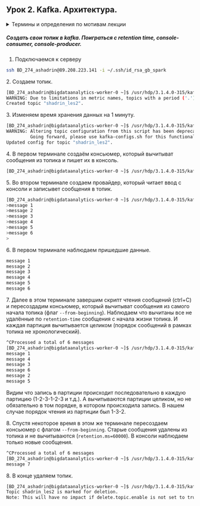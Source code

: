 ## Урок 2. Kafka. Архитектура.

<details>
    <summary>Термины и определения по мотивам лекции</summary>
    
    Kafka - распределённая key-value система транспорта сообщений (альтернатива - rabbitmq), гарантирующая хронологический порядок сообщения внутри одной партиции.
    Broker - сервер кафки на дата-ноде (демон).
    Zookeeper - распределённая key-value база с супер консистентностью, но низкой пропускной способностью для хранения конфигурации брокеров.
    Topic - таблица в кафке с параметрами партиционирования, репликации и retention time.
    Partition - лог сообщений с возможностью только вставки сообщения в конец и без возможности изменить уже записанные сообщения. Несколько партиций в топике позволяют снизить нагрузку на консьюмеры (параллелизм).
    Replicas - копия партиции на соседнем брокере (соседней дата-ноде, соседней стойке), которая заполняется при вставке сообщения и вычитывается только в случае падения лидера топика.
    Retention time - гарантированное время хранения сообщения в топике. Может быть изменено после создания топика.
    Max size - максимальный объем партиции, по достижении которого из партиции удаляются сообщения из начала очереди. Может быть изменено после создания топика.
    Offset - абсолютный порядковый номер сообщения в текущей партиции, хранимый в течение жизни топика.
    Producer - сервер, который поставляет сообщения в топик.
    Acks - параметр подтверждеине записи сообщения от брокера продьюссеру. 
        Acks = -1 - без ожидания подтверждения от брокера;
        Acks = 0 - с ожиданием подтверждения записи сообщения в партицию;
        Acks = 1 - с ожиданием подтверждения записи сообщения в партицию и реплики;
    Consumer - сервис, который читает сообщения из партиции. По-умолчанию партиция вычитывается с конца в будущее. Порядок вычитки партиции определяется параметром offset ("-1" - earliest). Партиции вычитываются целиком, друг за другом. После вычитки сообщение из очереди не удаляется.
    Consumer group - группа консьюмеров, которые вычитывают данные из топика параллельно. Параллелизм достигается за счет того что каждый консьюмер читает свою партицию. Каждый консьюмеры, не включенный в группу, вычитывает топик целиком. Разные консьюмеры из группы могут вычитывать одну партицию
    At most once, At least once, Exactly once - настройки тракта сообщений, определяющие тип проверки сообщений на дубли.
        At most once - один раз записали в топик и не проверяем что записалось;
        At least once - записали хотя бы одно сообщение в топик, возможно больше (обычно стоит эта настройка); 
        Exactly once - записали только одно сообщение, без дублей;
</details>


##### Создать свои топик в kafka. Поиграться с retention time, console-consumer, console-producer.

1. Подключаемся к серверу

```bash
ssh BD_274_ashadrin@89.208.223.141 -i ~/.ssh/id_rsa_gb_spark
```
 
2\. Создаем топик.

```bash
[BD_274_ashadrin@bigdataanalytics-worker-0 ~]$ /usr/hdp/3.1.4.0-315/kafka/bin/kafka-topics.sh --create --topic shadrin_les2 --zookeeper bigdataanalytics-worker-0.novalocal:2181 --partitions 3 --replication-factor 2 --config retention.ms=-1
WARNING: Due to limitations in metric names, topics with a period ('.') or underscore ('_') could collide. To avoid issues it is best to use either, but not both.
Created topic "shadrin_les2".

```

3\. Изменяем время хранения данных на 1 минуту.

```bash
[BD_274_ashadrin@bigdataanalytics-worker-0 ~]$ /usr/hdp/3.1.4.0-315/kafka/bin/kafka-topics.sh --zookeeper bigdataanalytics-worker-0.novalocal:2181 --alter --config retention.ms=60000 --topic shadrin_les2
WARNING: Altering topic configuration from this script has been deprecated and may be removed in future releases.
         Going forward, please use kafka-configs.sh for this functionality
Updated config for topic "shadrin_les2".
```

4\. В первом терминале создаём консьюмер, который вычитыват сообщения из топика и пишет их в консоль.

```bash
[BD_274_ashadrin@bigdataanalytics-worker-0 ~]$ /usr/hdp/3.1.4.0-315/kafka/bin/kafka-console-consumer.sh --topic shadrin_les2 --bootstrap-server bigdataanalytics-worker-0.novalocal:6667
```

5\. Во втором терминале создаем провайдер, который читает ввод с консоли и записывет сообщения в топик.

```bash
[BD_274_ashadrin@bigdataanalytics-worker-0 ~]$ /usr/hdp/3.1.4.0-315/kafka/bin/kafka-console-producer.sh --topic shadrin_les2 --broker-list bigdataanalytics-worker-0.novalocal:6667
>message 1
>message 2
>message 3
>message 4
>message 5
>message 6
>
```

6\. В первом терминале наблюдаем пришедшие данные.

```bash
message 1
message 2
message 3
message 4
message 5
message 6
```

7\. Далее в этом терминале завершим скрипт чтения сообщений (ctrl+C) и пересоздадим консьюмер, который вычитыват сообщения из самого начала топика (флаг `--from-beginning`). Наблюдаем что вычитаны все не удалённые по `retention-time` сообщения с начала жизни топика. И каждая партиция вычитывается целиком (порядок сообщений в рамках топика не хронологический). 

```bash
^CProcessed a total of 6 messages
[BD_274_ashadrin@bigdataanalytics-worker-0 ~]$ /usr/hdp/3.1.4.0-315/kafka/bin/kafka-console-consumer.sh --topic shadrin_les2 --from-beginning --bootstrap-server bigdataanalytics-worker-0.novalocal:6667
message 1
message 4
message 3
message 6
message 2
message 5
```

Видим что запись в партиции происходит последовательно в каждую партицию (1-2-3-1-2-3 и т.д.). А вычитываются партиции целиком, но не обязательно в том порядке, в котором происходила запись. В нашем случае порядок чтения из партиции был 1-3-2.

8\. Спустя некоторое время в этом же терминале пересоздаем консьюмер с флагом `--from-beginning`. Старые сообщения удалены из топика и не вычитываются (`retention.ms=60000`). В консоли наблюдаем только новые сообщения.

```bash
^CProcessed a total of 6 messages
[BD_274_ashadrin@bigdataanalytics-worker-0 ~]$ /usr/hdp/3.1.4.0-315/kafka/bin/kafka-console-consumer.sh --topic shadrin_les2 --from-beginning --bootstrap-server bigdataanalytics-worker-0.novalocal:6667
message 7
```

8\. В конце удаляем топик.

```bash
[BD_274_ashadrin@bigdataanalytics-worker-0 ~]$ /usr/hdp/3.1.4.0-315/kafka/bin/kafka-topics.sh --zookeeper bigdataanalytics-worker-0.novalocal:2181 --delete --topic shadrin_les2
Topic shadrin_les2 is marked for deletion.
Note: This will have no impact if delete.topic.enable is not set to true.
```
